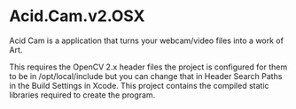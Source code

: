 # Acid.Cam.v2.OSX

Acid Cam is a application that turns your webcam/video files into a work of Art.

This requires the OpenCV 2.x header files
the project is configured for them to be in /opt/local/include
but you can change that in Header Search Paths in the Build Settings in Xcode.
This project contains the compiled static libraries required to create the program.


